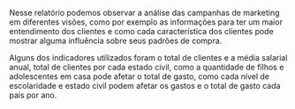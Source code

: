   Nesse relatório podemos observar a análise das campanhas de marketing em diferentes visões, como por exemplo as informações para ter um maior entendimento dos clientes e como cada característica dos clientes pode mostrar alguma influência sobre seus padrões de compra.

  Alguns dos indicadores utilizados foram o total de clientes e a média salarial anual, total de clientes por cada estado civil, como a quantidade de filhos e adolescentes em casa pode afetar o total de gasto, como cada nível de escolaridade e estado civil podem afetar os gastos e o total de gasto cada país por ano.
